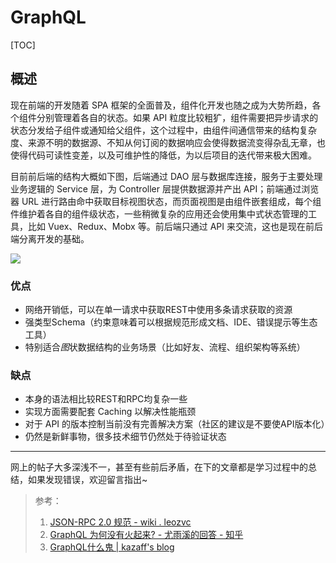# GraphQL
[TOC]

## 概述

现在前端的开发随着 SPA 框架的全面普及，组件化开发也随之成为大势所趋，各个组件分别管理着各自的状态。如果 API 粒度比较粗犷，组件需要把异步请求的状态分发给子组件或通知给父组件，这个过程中，由组件间通信带来的结构复杂度、来源不明的数据源、不知从何订阅的数据响应会使得数据流变得杂乱无章，也使得代码可读性变差，以及可维护性的降低，为以后项目的迭代带来极大困难。

目前前后端的结构大概如下图，后端通过 DAO 层与数据库连接，服务于主要处理业务逻辑的 Service 层，为 Controller 层提供数据源并产出 API；前端通过浏览器 URL 进行路由命中获取目标视图状态，而页面视图是由组件嵌套组成，每个组件维护着各自的组件级状态，一些稍微复杂的应用还会使用集中式状态管理的工具，比如 Vuex、Redux、Mobx 等。前后端只通过 API 来交流，这也是现在前后端分离开发的基础。

![](https://i.loli.net/2019/03/08/5c82222d15d80.png)

### 优点

- 网络开销低，可以在单一请求中获取REST中使用多条请求获取的资源
- 强类型Schema（约束意味着可以根据规范形成文档、IDE、错误提示等生态工具）
- 特别适合*图*状数据结构的业务场景（比如好友、流程、组织架构等系统）

### 缺点

- 本身的语法相比较REST和RPC均复杂一些
- 实现方面需要配套 Caching 以解决性能瓶颈
- 对于 API 的版本控制当前没有完善解决方案（社区的建议是不要使API版本化）
- 仍然是新鲜事物，很多技术细节仍然处于待验证状态









---
网上的帖子大多深浅不一，甚至有些前后矛盾，在下的文章都是学习过程中的总结，如果发现错误，欢迎留言指出~



> 参考：
>
> 1. [JSON\-RPC 2\.0 规范 \- wiki \. leozvc](http://wiki.geekdream.com/Specification/json-rpc_2.0.html)
> 2. [GraphQL 为何没有火起来? - 尤雨溪的回答 - 知乎](https://www.zhihu.com/question/38596306/answer/79714979)
> 3. [GraphQL什么鬼 \| kazaff's blog](https://blog.kazaff.me/2016/01/01/GraphQL%E4%BB%80%E4%B9%88%E9%AC%BC/)
